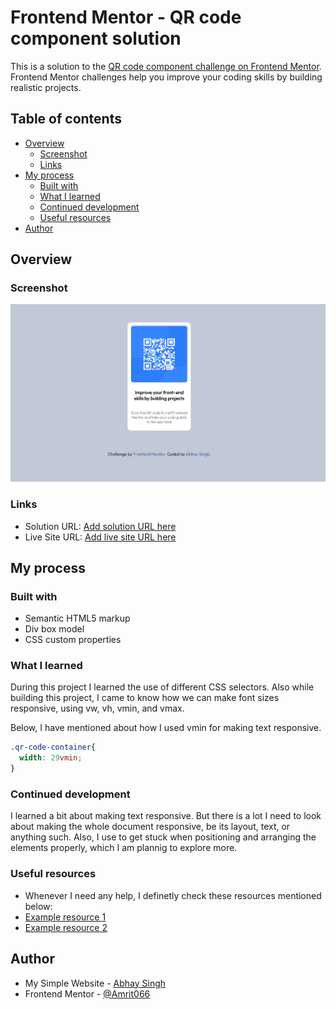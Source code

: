 # Frontend Mentor - QR code component solution

This is a solution to the [QR code component challenge on Frontend Mentor](https://www.frontendmentor.io/challenges/qr-code-component-iux_sIO_H). Frontend Mentor challenges help you improve your coding skills by building realistic projects.

## Table of contents

- [Overview](#overview)
  - [Screenshot](#screenshot)
  - [Links](#links)
- [My process](#my-process)
  - [Built with](#built-with)
  - [What I learned](#what-i-learned)
  - [Continued development](#continued-development)
  - [Useful resources](#useful-resources)
- [Author](#author)



## Overview

### Screenshot

![](images/barcode-challenge.jpg)



### Links

- Solution URL: [Add solution URL here](https://amrit066.github.io/Barcode-Design-Challenge-Frontendmentor/)
- Live Site URL: [Add live site URL here](https://amrit066.github.io/Barcode-Design-Challenge-Frontendmentor/)

## My process

### Built with

- Semantic HTML5 markup
- Div box model
- CSS custom properties



### What I learned

During this project I learned the use of different CSS selectors. Also while building this project, I came to know how we can make font sizes responsive, using vw, vh, vmin, and vmax.

Below, I have mentioned about how I used vmin for making text responsive.

```css
.qr-code-container{
  width: 29vmin;
}
```




### Continued development

I learned a bit about making text responsive. But there is a lot I need to look about making the whole document responsive, be its layout, text, or anything such.
Also, I use to get stuck when positioning and arranging the elements properly, which I am plannig to explore more.


### Useful resources

- Whenever I need any help, I definetly check these resources mentioned below:
- [Example resource 1](https://www.w3schools.com/)
- [Example resource 2](https://developer.mozilla.org/)



## Author

- My Simple Website - [Abhay Singh](https://amrit066.github.io/Simple-Portfolio/)
- Frontend Mentor - [@Amrit066](https://www.frontendmentor.io/profile/Amrit066)
